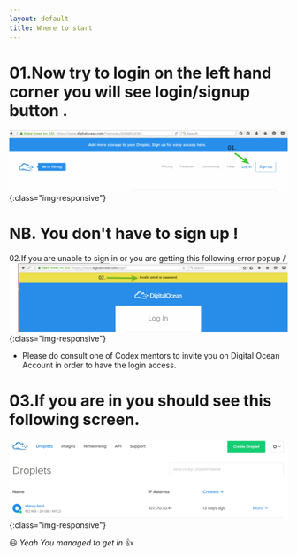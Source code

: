 ```yaml
---
layout: default
title: Where to start
---
```


# 01.Now try to login on the left hand corner you will see login/signup button .

![image-title-here](/img/posts_Schematics/login.png){:class="img-responsive"}

# NB. You don't have to sign up !

02.If you are unable to sign in or you are getting this following error popup /
![image-title-here](/img/posts_Schematics/invalidInput.png){:class="img-responsive"}


* Please do consult one of Codex mentors to invite you on Digital Ocean Account in order to have the login access.

# 03.If you are in you should see this following screen.

![image-title-here](/img/posts_Schematics/welcome.png){:class="img-responsive"}


:smiley: *Yeah You managed to get in* :thumbsup:
